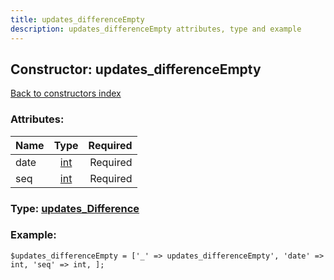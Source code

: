 ```yaml
---
title: updates_differenceEmpty
description: updates_differenceEmpty attributes, type and example
---
```

## Constructor: updates\_differenceEmpty  
[Back to constructors index](index.md)



### Attributes:

| Name     |    Type       | Required |
|----------|:-------------:|---------:|
|date|[int](../types/int.md) | Required|
|seq|[int](../types/int.md) | Required|



### Type: [updates\_Difference](../types/updates_Difference.md)


### Example:

```
$updates_differenceEmpty = ['_' => updates_differenceEmpty', 'date' => int, 'seq' => int, ];
```